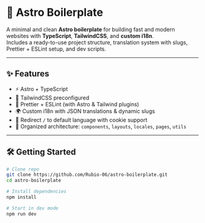 # 🌌 Astro Boilerplate

A minimal and clean **Astro boilerplate** for building fast and modern websites with **TypeScript**, **TailwindCSS**, and **custom i18n**.  
Includes a ready-to-use project structure, translation system with slugs, Prettier + ESLint setup, and dev scripts.

---

## ✨ Features

- ⚡ Astro + TypeScript
- 🎨 TailwindCSS preconfigured
- 🧹 Prettier + ESLint (with Astro & Tailwind plugins)
- 🌍 Custom i18n with JSON translations & dynamic slugs
- 🔄 Redirect `/` to default language with cookie support
- 📂 Organized architecture: `components`, `layouts`, `locales`, `pages`, `utils`

---

## 🛠 Getting Started

```bash
# Clone repo
git clone https://github.com/Rubio-06/astro-boilerplate.git
cd astro-boilerplate

# Install dependencies
npm install

# Start in dev mode
npm run dev
```
